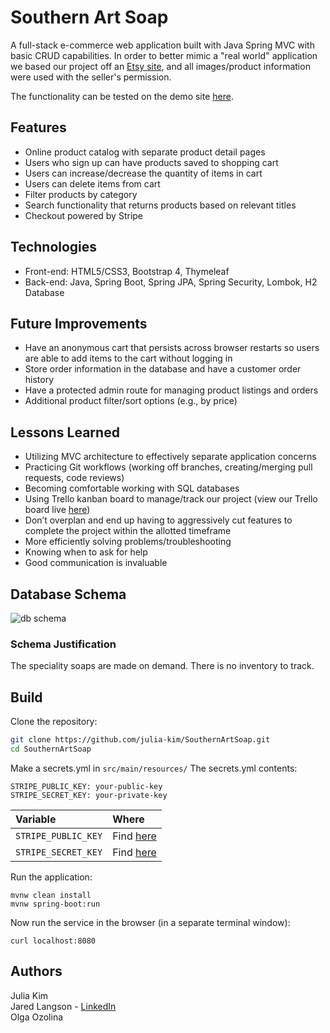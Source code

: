 # Southern Art Soap

A full-stack e-commerce web application built with Java Spring MVC with basic CRUD capabilities. In order to better mimic a "real world" application we based our project off an [Etsy site](https://www.etsy.com/shop/SouthernArtSoap), and all images/product information were used with the seller's permission.

The functionality can be tested on the demo site [here](https://southernartsoap.herokuapp.com/).

## Features
- Online product catalog with separate product detail pages
- Users who sign up can have products saved to shopping cart
- Users can increase/decrease the quantity of items in cart
- Users can delete items from cart
- Filter products by category
- Search functionality that returns products based on relevant titles
- Checkout powered by Stripe

## Technologies
- Front-end: HTML5/CSS3, Bootstrap 4, Thymeleaf
- Back-end: Java, Spring Boot, Spring JPA, Spring Security, Lombok, H2 Database

## Future Improvements
- Have an anonymous cart that persists across browser restarts so users are able to add items to the cart without logging in
- Store order information in the database and have a customer order history
- Have a protected admin route for managing product listings and orders
- Additional product filter/sort options (e.g., by price)

## Lessons Learned
- Utilizing MVC architecture to effectively separate application concerns
- Practicing Git workflows (working off branches, creating/merging pull requests, code reviews)
- Becoming comfortable working with SQL databases
- Using Trello kanban board to manage/track our project (view our Trello board live [here](https://trello.com/b/rIOWWEi0/southernartsoap))
- Don’t overplan and end up having to aggressively cut features to complete the project within the allotted timeframe
- More efficiently solving problems/troubleshooting
- Knowing when to ask for help
- Good communication is invaluable

## Database Schema
![db schema](https://user-images.githubusercontent.com/26291536/102041635-f7b62000-3d9d-11eb-975d-8d6281094e6c.png)

### Schema Justification
The speciality soaps are made on demand. There is no inventory to track.

## Build
Clone the repository:
``` bash
git clone https://github.com/julia-kim/SouthernArtSoap.git
cd SouthernArtSoap
```

Make a secrets.yml in `src/main/resources/` The secrets.yml contents:
```
STRIPE_PUBLIC_KEY: your-public-key
STRIPE_SECRET_KEY: your-private-key
```
| Variable            | Where                                                  |
|:--------------------|:-------------------------------------------------------|
| `STRIPE_PUBLIC_KEY` | Find [here](https://dashboard.stripe.com/test/apikeys) |
| `STRIPE_SECRET_KEY` | Find [here](https://dashboard.stripe.com/test/apikeys) |

Run the application:
```
mvnw clean install
mvnw spring-boot:run
```

Now run the service in the browser (in a separate terminal window):
```
curl localhost:8080
```

## Authors
Julia Kim<br/>
Jared Langson - [LinkedIn](https://www.linkedin.com/in/jared-l-4bb4a657/)<br/>
Olga Ozolina<br/>
